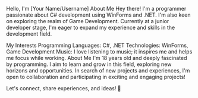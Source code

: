 Hello, I'm [Your Name/Username]
About Me
Hey there! I'm a programmer passionate about C# development using WinForms and .NET. I'm also keen on exploring the realm of Game Development. Currently at a junior developer stage, I'm eager to expand my experience and skills in the development field.

My Interests
Programming Languages: C#, .NET
Technologies: WinForms, Game Development
Music: I love listening to music; it inspires me and helps me focus while working.
About Me
I'm 18 years old and deeply fascinated by programming. I aim to learn and grow in this field, exploring new horizons and opportunities. In search of new projects and experiences, I'm open to collaboration and participating in exciting and engaging projects!

Let's connect, share experiences, and ideas! 🚀

<!---
Forest0528/Forest0528 is a ✨ special ✨ repository because its `README.md` (this file) appears on your GitHub profile.
You can click the Preview link to take a look at your changes.
--->
